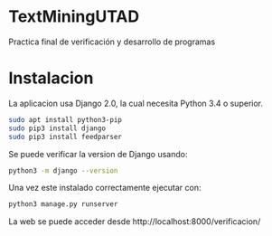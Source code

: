 # TextMiningUTAD

Practica final de verificación y desarrollo de programas


# Instalacion

La aplicacion usa Django 2.0, la cual necesita Python 3.4 o superior.

```bash
sudo apt install python3-pip
sudo pip3 install django
sudo pip3 install feedparser
```

Se puede verificar la version de Django usando:

```bash
python3 -m django --version
```

Una vez este instalado correctamente ejecutar con:

```bash
python3 manage.py runserver
```

La web se puede acceder desde http://localhost:8000/verificacion/